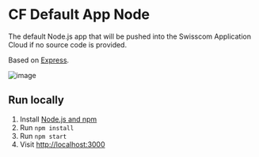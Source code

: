 
# CF Default App Node

The default Node.js app that will be pushed into the Swisscom Application Cloud if no source code is provided.

Based on [Express](http://expressjs.com/).

![image](https://github.com/user-attachments/assets/2556447f-4264-4332-9c3f-75bd18e748b2)

## Run locally

1. Install [Node.js and npm](https://nodejs.org/)
1. Run `npm install`
1. Run `npm start`
1. Visit [http://localhost:3000](http://localhost:3000)


